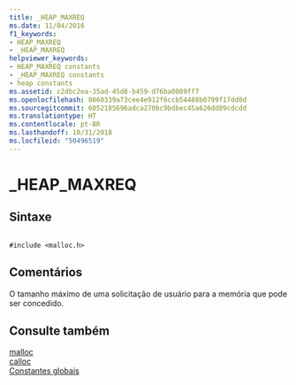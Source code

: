 ```yaml
---
title: _HEAP_MAXREQ
ms.date: 11/04/2016
f1_keywords:
- HEAP_MAXREQ
- _HEAP_MAXREQ
helpviewer_keywords:
- HEAP_MAXREQ constants
- _HEAP_MAXREQ constants
- heap constants
ms.assetid: c2dbc2ea-35ad-45d8-b459-d76ba0089ff7
ms.openlocfilehash: 8060339a73cee4e912f6ccb54488b0799f17dd0d
ms.sourcegitcommit: 6052185696adca270bc9bdbec45a626dd89cdcdd
ms.translationtype: HT
ms.contentlocale: pt-BR
ms.lasthandoff: 10/31/2018
ms.locfileid: "50496519"
---
```

# <a name="heapmaxreq"></a>_HEAP_MAXREQ

## <a name="syntax"></a>Sintaxe

```

#include <malloc.h>

```

## <a name="remarks"></a>Comentários

O tamanho máximo de uma solicitação de usuário para a memória que pode ser concedido.

## <a name="see-also"></a>Consulte também

[malloc](../c-runtime-library/reference/malloc.md)<br/>
[calloc](../c-runtime-library/reference/calloc.md)<br/>
[Constantes globais](../c-runtime-library/global-constants.md)